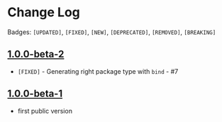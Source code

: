 # Change Log

Badges: `[UPDATED]`, `[FIXED]`, `[NEW]`, `[DEPRECATED]`, `[REMOVED]`,  `[BREAKING]`


## [1.0.0-beta-2]()

- `[FIXED]` - Generating right package type with `bind` - #7


## [1.0.0-beta-1]()

- first public version 


